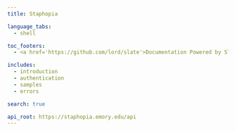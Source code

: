 ```yaml
---
title: Staphopia

language_tabs:
  - shell

toc_footers:
  - <a href='https://github.com/lord/slate'>Documentation Powered by Slate</a>

includes:
  - introduction
  - authentication
  - samples
  - errors

search: true

api_root: https://staphopia.emory.edu/api
---
```


